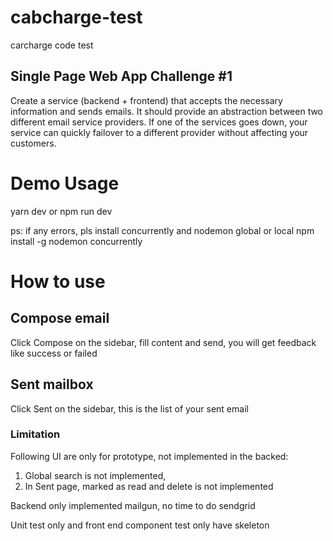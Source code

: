 # cabcharge-test
carcharge code test

## Single Page Web App Challenge #1
Create a service (backend + frontend) that accepts the necessary information and sends emails. It should provide an abstraction between two different email service providers. If one of the services goes down, your service can quickly failover to a different provider without affecting your customers.


# Demo Usage
yarn dev or npm run dev

ps: if any errors, pls install concurrently and nodemon global or local
npm install -g nodemon concurrently

# How to use
## Compose email
Click Compose on the sidebar, fill content and send, you will get feedback like
success or failed

## Sent mailbox
Click Sent on the sidebar, this is the list of your sent email

### Limitation
Following UI are only for prototype, not implemented in the backed:
1. Global search is not implemented,
2. In Sent page, marked as read and delete is not implemented

Backend only implemented mailgun, no time to do sendgrid

Unit test only and front end component test only have skeleton